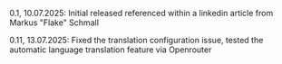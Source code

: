 0.1, 10.07.2025: Initial released referenced within a linkedin article from Markus "Flake" Schmall

0.11, 13.07.2025: Fixed the translation configuration issue, tested the automatic language translation feature via Openrouter
